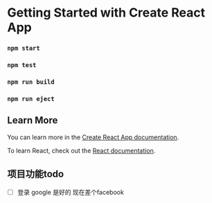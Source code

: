 # Getting Started with Create React App


### `npm start`


### `npm test`


### `npm run build`


### `npm run eject`



## Learn More

You can learn more in the [Create React App documentation](https://facebook.github.io/create-react-app/docs/getting-started).

To learn React, check out the [React documentation](https://reactjs.org/).

## 项目功能todo

- [ ] 登录 google 是好的 现在差个facebook 